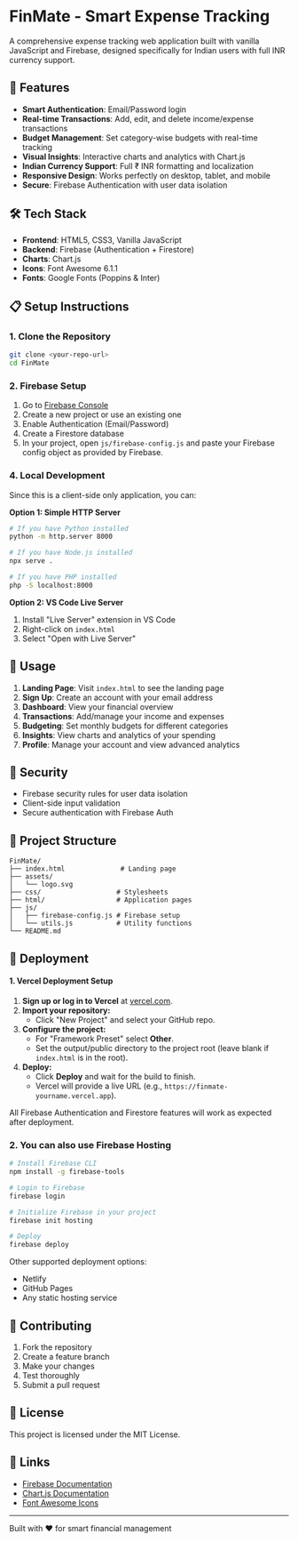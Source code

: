 # FinMate - Smart Expense Tracking

A comprehensive expense tracking web application built with vanilla JavaScript and Firebase, designed specifically for Indian users with full INR currency support.

## 🚀 Features

- **Smart Authentication**: Email/Password login
- **Real-time Transactions**: Add, edit, and delete income/expense transactions
- **Budget Management**: Set category-wise budgets with real-time tracking
- **Visual Insights**: Interactive charts and analytics with Chart.js
- **Indian Currency Support**: Full ₹ INR formatting and localization
- **Responsive Design**: Works perfectly on desktop, tablet, and mobile
- **Secure**: Firebase Authentication with user data isolation

## 🛠️ Tech Stack

- **Frontend**: HTML5, CSS3, Vanilla JavaScript
- **Backend**: Firebase (Authentication + Firestore)
- **Charts**: Chart.js
- **Icons**: Font Awesome 6.1.1
- **Fonts**: Google Fonts (Poppins & Inter)

## 📋 Setup Instructions

### 1. Clone the Repository

```bash
git clone <your-repo-url>
cd FinMate
```

### 2. Firebase Setup

1. Go to [Firebase Console](https://console.firebase.google.com/)
2. Create a new project or use an existing one
3. Enable Authentication (Email/Password)
4. Create a Firestore database
5. In your project, open `js/firebase-config.js` and paste your Firebase config object as provided by Firebase.

### 4. Local Development

Since this is a client-side only application, you can:

**Option 1: Simple HTTP Server**

```bash
# If you have Python installed
python -m http.server 8000

# If you have Node.js installed
npx serve .

# If you have PHP installed
php -S localhost:8000
```

**Option 2: VS Code Live Server**

1. Install "Live Server" extension in VS Code
2. Right-click on `index.html`
3. Select "Open with Live Server"

## 📱 Usage

1. **Landing Page**: Visit `index.html` to see the landing page
2. **Sign Up**: Create an account with your email address
3. **Dashboard**: View your financial overview
4. **Transactions**: Add/manage your income and expenses
5. **Budgeting**: Set monthly budgets for different categories
6. **Insights**: View charts and analytics of your spending
7. **Profile**: Manage your account and view advanced analytics

## 🔐 Security

- Firebase security rules for user data isolation
- Client-side input validation
- Secure authentication with Firebase Auth

## 📁 Project Structure

```
FinMate/
├── index.html              # Landing page
├── assets/
│   └── logo.svg
├── css/                   # Stylesheets
├── html/                  # Application pages
├── js/
│   ├── firebase-config.js # Firebase setup
│   └── utils.js           # Utility functions
└── README.md
```

## 🚀 Deployment

#### 1. Vercel Deployment Setup

1. **Sign up or log in to Vercel** at [vercel.com](https://vercel.com/).
2. **Import your repository:**
   - Click "New Project" and select your GitHub repo.
3. **Configure the project:**
   - For "Framework Preset" select **Other**.
   - Set the output/public directory to the project root (leave blank if `index.html` is in the root).
4. **Deploy:**
   - Click **Deploy** and wait for the build to finish.
   - Vercel will provide a live URL (e.g., `https://finmate-yourname.vercel.app`).

All Firebase Authentication and Firestore features will work as expected after deployment.

### 2. You can also use Firebase Hosting

```bash
# Install Firebase CLI
npm install -g firebase-tools

# Login to Firebase
firebase login

# Initialize Firebase in your project
firebase init hosting

# Deploy
firebase deploy
```

Other supported deployment options:

- Netlify
- GitHub Pages
- Any static hosting service

## 🤝 Contributing

1. Fork the repository
2. Create a feature branch
3. Make your changes
4. Test thoroughly
5. Submit a pull request

## 📄 License

This project is licensed under the MIT License.

## 🔗 Links

- [Firebase Documentation](https://firebase.google.com/docs)
- [Chart.js Documentation](https://www.chartjs.org/docs)
- [Font Awesome Icons](https://fontawesome.com/icons)

---

Built with ❤️ for smart financial management

